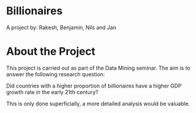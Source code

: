 # Billionaires
A project by: Rakesh, Benjamin, Nils and Jan
# About the Project

This project is carried out as part of the Data Mining seminar. The aim is to answer the following research question:

Did countries with a higher proportion of billionaires have a higher GDP growth rate in the early 21th century?

This is only done superficially, a more detailed analysis would be valuable.

